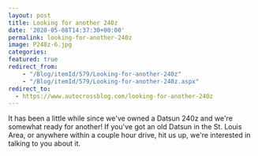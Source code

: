 ```yaml
---
layout: post
title: Looking for another 240z
date: '2020-05-08T14:37:30+00:00'
permalink: looking-for-another-240z
image: P240z-6.jpg
categories: 
featured: true
redirect_from: 
    - "/Blog/itemId/579/Looking-for-another-240z"
    - "/Blog/itemId/579/Looking-for-another-240z.aspx"
redirect_to:
  - https://www.autocrossblog.com/looking-for-another-240z
---
```

It has been a little while since we&#39;ve owned a Datsun 240z and we&#39;re somewhat ready for another! If you&#39;ve got an old Datsun in the St. Louis Area, or anywhere within a couple hour drive, hit us up, we&#39;re interested in talking to you about it.
